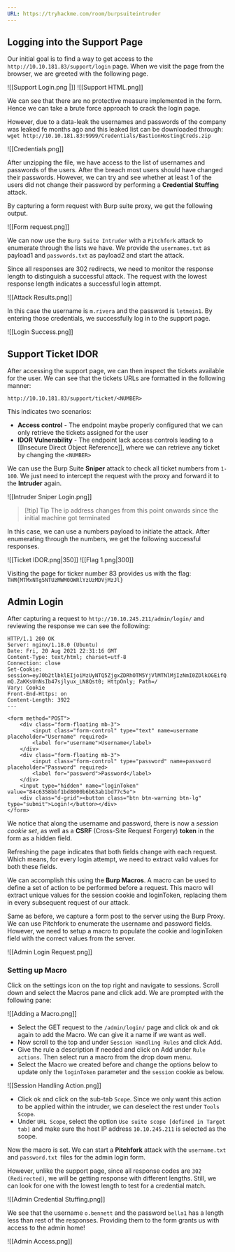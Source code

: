 ```yaml
---
URL: https://tryhackme.com/room/burpsuiteintruder
---
```

## Logging into the Support Page

Our initial goal is to find a way to get access to the `http://10.10.181.83/support/login` page. When we visit the page from the browser, we are greeted with the following page. 

![[Support Login.png |]]
![[Support HTML.png]]

We can see that there are no protective measure implemented in the form. Hence we can take a brute force approach to crack the login page.

However, due to a data-leak the usernames and passwords of the company was leaked fe months ago and this leaked list can be downloaded through:
`wget http://10.10.181.83:9999/Credentials/BastionHostingCreds.zip`

![[Credentials.png]]

After unzipping the file, we have access to the list of usernames and passwords of the users. After the breach most users should have changed their passwords. However, we can try and see whether at least 1 of the users did not change their password by performing a **Credential Stuffing** attack.

By capturing a form request with Burp suite proxy, we get the following output. 

![[Form request.png]]

We can now use the `Burp Suite Intruder` with a `Pitchfork` attack to enumerate through the lists we have. We provide the `usernames.txt` as payload1 and `passwords.txt` as payload2 and start the attack.

Since all responses are 302 redirects, we need to monitor the response length to distinguish a successful attack. The request with the lowest response length indicates a successful login attempt. 

![[Attack Results.png]]

In this case the username is `m.rivera` and the password is `letmein1`. By entering those credentials, we successfully log in to the support page.

![[Login Success.png]]

## Support Ticket IDOR

After accessing the support page, we can then inspect the tickets available for the user. We can see that the tickets URLs are formatted in the following manner:

`http://10.10.181.83/support/ticket/<NUMBER>`

This indicates two scenarios:

- **Access control** - The endpoint maybe properly configured that we can only retrieve the tickets assigned for the user
- **IDOR Vulnerability** - The endpoint lack access controls leading to a [[Insecure Direct Object Reference]], where we can retrieve any ticket by changing the `<NUMBER>`

We can use the Burp Suite **Sniper** attack to check all ticket numbers from `1-100`. We just need to intercept the request with the proxy and forward it to the **Intruder** again.

![[Intruder Sniper Login.png]]

> [!tip] Tip
> The ip address changes from this point onwards since the initial machine got terminated

In this case, we can use a numbers payload to initiate the attack. After enumerating through the numbers, we get the following successful responses. 

![[Ticket IDOR.png|350]] ![[Flag 1.png|300]]

Visiting the page for ticker number 83 provides us with the flag: `THM{MTMxNTg5NTUzMWM0OWRlYzUzMDVjMzJl}` 

## Admin Login

After capturing a request to `http://10.10.245.211/admin/login/` and reviewing the response we can see the following:

```HTTP
HTTP/1.1 200 OK
Server: nginx/1.18.0 (Ubuntu)
Date: Fri, 20 Aug 2021 22:31:16 GMT
Content-Type: text/html; charset=utf-8
Connection: close
Set-Cookie: session=eyJ0b2tlbklEIjoiMzUyNTQ5ZjgxZDRhOTM5YjVlMTNlMjIzNmI0ZDlkOGEifQ.YSA-mQ.ZaKKsUnNsIb47sjlyux_LN8Qst0; HttpOnly; Path=/
Vary: Cookie
Front-End-Https: on
Content-Length: 3922
---

<form method="POST">
    <div class="form-floating mb-3">
        <input class="form-control" type="text" name=username  placeholder="Username" required>
        <label for="username">Username</label>
    </div>
    <div class="form-floating mb-3">
        <input class="form-control" type="password" name=password  placeholder="Password" required>
        <label for="password">Password</label>
    </div>
    <input type="hidden" name="loginToken" value="84c6358bbf1bd8000b6b63ab1bd77c5e">
    <div class="d-grid"><button class="btn btn-warning btn-lg" type="submit">Login!</button></div>
</form>
```

We notice that along the username and password, there is now a *session cookie set*, as well as a **CSRF** (Cross-Site Request Forgery) **token** in the form as a hidden field.

Refreshing the page indicates that both fields change with each request. Which means, for every login attempt, we need to extract valid values for both these fields.

We can accomplish this using the **Burp Macros**. A macro can be used to define a set of action to be performed before a request. This macro will extract unique values for the session cookie and loginToken, replacing them in every subsequent request of our attack.

Same as before, we capture a form post to the server using the Burp Proxy. We can use Pitchfork to enumerate the username and password fields. However, we need to setup a macro to populate the cookie and loginToken field with the correct values from the server.

![[Admin Login Request.png]]

### Setting up Macro

Click on the settings icon on the top right and navigate to sessions. Scroll down and select the Macros pane and click add. We are prompted with the following pane:

![[Adding a Macro.png]]

- Select the GET request to the `/admin/login/` page and click ok and ok again to add the Macro. We can give it a name if we want as well.
- Now scroll to the top and under `Session Handling Rules` and click Add.
- Give the rule a description if needed and click on Add under `Rule actions`. Then select run a macro from the drop down menu.
- Select the Macro we created before and change the options below to update only the `loginToken` parameter and the `session` cookie as below.

![[Session Handling Action.png]]

- Click ok and click on the sub-tab `Scope`. Since we only want this action to be applied within the intruder, we can deselect the rest under `Tools Scope`.
- Under `URL Scope`, select the option `Use suite scope [defined in Target tab]` and make sure the host IP address `10.10.245.211` is selected as the scope.

Now the macro is set. We can start a **Pitchfork** attack with the `username.txt` and `password.txt `files for the admin login form.

However, unlike the support page, since all response codes are `302 (Redirected)`, we will be getting response with different lengths. Still, we can look for one with the lowest length to test for a credential match.

![[Admin Credential Stuffing.png]]

We see that the username `o.bennett` and the password `bella1` has a length less than rest of the responses. Providing them to the form grants us with access to the admin home!

![[Admin Access.png]]
